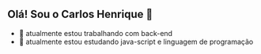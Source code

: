## Olá! Sou o Carlos Henrique  👋



- 🔭 atualmente estou trabalhando com back-end
- 🌱 atualmente estou estudando java-script e linguagem de programação

